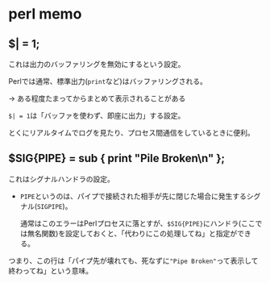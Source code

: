 # perl memo

## $| = 1;

これは出力のバッファリングを無効にするという設定。

Perlでは通常、標準出力(`print`など)はバッファリングされる。

→ ある程度たまってからまとめて表示されることがある

`$| = 1`は「バッファを使わず、即座に出力」する設定。

とくにリアルタイムでログを見たり、プロセス間通信をしているときに便利。

## $SIG{PIPE} = sub { print "Pile Broken\n" };

これはシグナルハンドラの設定。

- `PIPE`というのは、パイプで接続された相手が先に閉じた場合に発生するシグナル(`SIGPIPE`)。

  通常はこのエラーはPerlプロセスに落とすが、`$SIG{PIPE}`にハンドラ(ここでは無名関数)を設定しておくと、「代わりにこの処理してね」と指定ができる。

つまり、この行は「パイプ先が壊れても、死なずに`"Pipe Broken"`って表示して終わってね」という意味。


